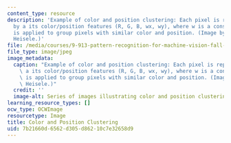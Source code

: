```yaml
---
content_type: resource
description: 'Example of color and position clustering: Each pixel is represented
  by a its color/position features (R, G, B, wx, wy), where w is a constant. Clustering
  is applied to group pixels with similar color and position. (Image by Dr. Bernd
  Heisele.)'
file: /media/courses/9-913-pattern-recognition-for-machine-vision-fall-2004/7b21660d6562d305d86210c7e32658d9_9-913f04.jpg
file_type: image/jpeg
image_metadata:
  caption: "Example of color and position clustering: Each pixel is represented by\
    \ a its color/position features (R, G, B, wx, wy), where w is a constant. Clustering\
    \ is applied to group pixels with similar color and position. (Image\_by Dr. Bernd\
    \ Heisele.)"
  credit: ''
  image-alt: Series of images illustrating color and position clustering.
learning_resource_types: []
ocw_type: OCWImage
resourcetype: Image
title: Color and Position Clustering
uid: 7b21660d-6562-d305-d862-10c7e32658d9
---
```


